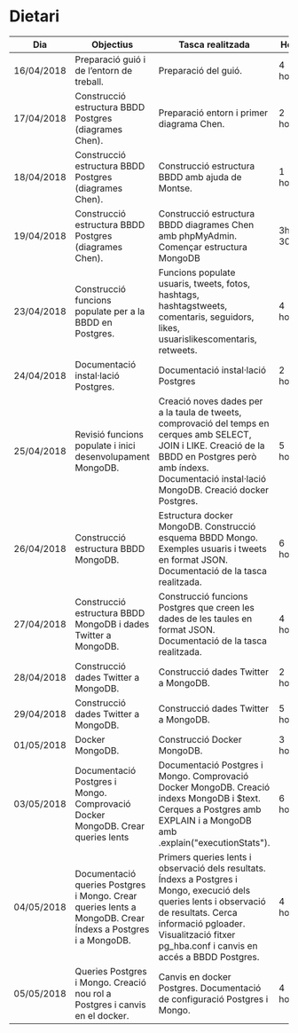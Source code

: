 # Dietari

Dia | Objectius | Tasca realitzada | Hores
----|-----------|------------------|-------
16/04/2018 | Preparació guió i de l’entorn de treball. | Preparació del guió. | 4 hores.
17/04/2018 | Construcció estructura BBDD Postgres (diagrames Chen). | Preparació entorn i primer diagrama Chen. | 2 hores.
18/04/2018 | Construcció estructura BBDD Postgres (diagrames Chen). | Construcció estructura BBDD amb ajuda de Montse. | 1 hora.
19/04/2018 | Construcció estructura BBDD Postgres (diagrames Chen). | Construcció estructura BBDD diagrames Chen amb phpMyAdmin. Començar estructura MongoDB | 3h 30min.
23/04/2018 | Construcció funcions populate per a la BBDD en Postgres. | Funcions populate usuaris, tweets, fotos, hashtags, hashtagstweets, comentaris, seguidors, likes, usuarislikescomentaris, retweets. | 4 hores.
24/04/2018 | Documentació instal·lació Postgres. | Documentació instal·lació Postgres | 2 hores. 
25/04/2018 | Revisió funcions populate i inici desenvolupament MongoDB. | Creació noves dades per a la taula de tweets, comprovació del temps en cerques amb SELECT, JOIN i LIKE. Creació de la BBDD en Postgres però amb índexs. Documentació instal·lació MongoDB. Creació docker Postgres.| 5 hores.
26/04/2018 | Construcció estructura BBDD MongoDB. | Estructura docker MongoDB. Construcció esquema BBDD Mongo. Exemples usuaris i tweets en format JSON. Documentació de la tasca realitzada.| 6 hores.
27/04/2018 | Construcció estructura BBDD MongoDB i dades Twitter a MongoDB. | Construcció funcions Postgres que creen les dades de les taules en format JSON. Documentació de la tasca realitzada.| 4 hores.
28/04/2018 | Construcció dades Twitter a MongoDB. | Construcció dades Twitter a MongoDB.| 2 hores.
29/04/2018 | Construcció dades Twitter a MongoDB. | Construcció dades Twitter a MongoDB.| 5 hores.
01/05/2018 | Docker MongoDB. | Construcció Docker MongoDB. | 3 hores.
03/05/2018 | Documentació Postgres i Mongo. Comprovació Docker MongoDB. Crear queries lents |  Documentació Postgres i Mongo. Comprovació Docker MongoDB. Creació indexs MongoDB i $text. Cerques a Postgres amb EXPLAIN i a MongoDB amb .explain("executionStats"). | 6 hores.
04/05/2018 | Documentació queries Postgres i Mongo. Crear queries lents a MongoDB. Crear Índexs a Postgres i a MongoDB. | Primers queries lents i observació dels resultats. Índexs a Postgres i Mongo, execució dels queries lents i observació de resultats. Cerca informació pgloader. Visualització fitxer pg_hba.conf i canvis en accés a BBDD Postgres. | 4 hores.
05/05/2018 | Queries Postgres i Mongo. Creació nou rol a Postgres i canvis en el docker. | Canvis en docker Postgres. Documentació de configuració Postgres i Mongo.  | 4 hores.
